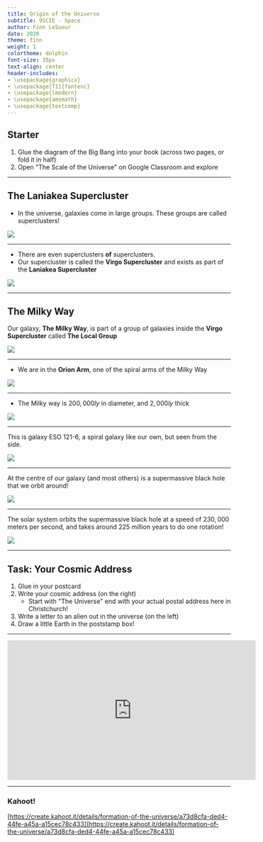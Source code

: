 ```yaml
---
title: Origin of the Universe
subtitle: 9SCIE - Space
author: Finn LeSueur
date: 2020
theme: finn
weight: 1
colortheme: dolphin
font-size: 35px
text-align: center
header-includes:
- \usepackage{graphicx}
- \usepackage[T1]{fontenc}
- \usepackage{lmodern}
- \usepackage{amsmath}
- \usepackage{textcomp}
---
```


## Starter

1. Glue the diagram of the Big Bang into your book (across two pages, or fold it in half)
2. Open "The Scale of the Universe" on Google Classroom and explore

---

## The Laniakea Supercluster

- In the universe, galaxies come in large groups. These groups are called superclusters!

![](http://universe-review.ca/I03-02-Lan01.jpg)

---

- There are even superclusters __of__ superclusters.
- Our supercluster is called the __Virgo Supercluster__ and exists as part of the __Laniakea Supercluster__

![](http://universe-review.ca/I03-02-Lan01.jpg)

---

## The Milky Way

Our galaxy, __The Milky Way__, is part of a group of galaxies inside the __Virgo Supercluster__ called __The Local Group__

![](https://cdn.zmescience.com/wp-content/uploads/2018/08/milky-way-galactic-core-in-the-sky-rocky-mountains-national-park-colorado.jpg "")

---

- We are in the __Orion Arm__, one of the spiral arms of the Milky Way

![](https://i.insider.com/57bdcde9ce38f2db088b89dc?width=2000 "")

---

- The Milky way is $200,000ly$ in diameter, and $2,000ly$ thick

![](https://i.insider.com/57bdcde9ce38f2db088b89dc?width=2000 "")

---

This is galaxy ESO 121-6, a spiral galaxy like our own, but seen from the side.

![](https://www.nasa.gov/images/content/725571main_potw1305a.jpg)

---

At the centre of our galaxy (and most others) is a supermassive black hole that we orbit around!

![](https://earthsky.org/upl/2017/12/black-hole-milky-way.jpg)

---

The solar system orbits the supermassive black hole at a speed of $230,000$ meters per second, and takes around 225 million years to do one rotation!

![](https://upload.wikimedia.org/wikipedia/commons/thumb/a/a7/Milky_Way_Arms_ssc2008-10.svg/800px-Milky_Way_Arms_ssc2008-10.svg.png)

---

## Task: Your Cosmic Address

1. Glue in your postcard
2. Write your cosmic address (on the right)
    - Start with "The Universe" end with your actual postal address here in Christchurch!
3. Write a letter to an alien out in the universe (on the left)
4. Draw a little Earth in the poststamp box!

---

<iframe width="560" height="315" src="https://www.youtube.com/embed/P6cw5Yv-zqU" frameborder="0" allow="accelerometer; autoplay; encrypted-media; gyroscope; picture-in-picture" allowfullscreen></iframe>

---

### Kahoot!

[https://create.kahoot.it/details/formation-of-the-universe/a73d8cfa-ded4-44fe-a45a-a15cec78c433](https://create.kahoot.it/details/formation-of-the-universe/a73d8cfa-ded4-44fe-a45a-a15cec78c433)
